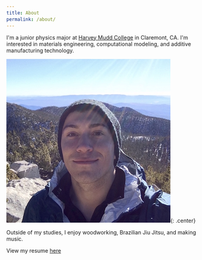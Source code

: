 ```yaml
---
title: About
permalink: /about/
---
```


I'm a junior physics major at [Harvey Mudd College](http://hmc.edu) in Claremont, CA. I'm interested in materials engineering, computational modeling, and additive manufacturing technology.

![me](/img/me.jpg){: .center}

Outside of my studies, I enjoy woodworking, Brazilian Jiu Jitsu, and making music.

View my resume [here](/files/jlk_resume.pdf)